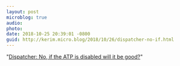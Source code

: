 ```yaml
---
layout: post
microblog: true
audio: 
photo: 
date: 2018-10-25 20:39:01 -0800
guid: http://kerim.micro.blog/2018/10/26/dispatcher-no-if.html
---
```

"[Dispatcher: No, if the ATP is disabled will it be good?](https://www.taiwannews.com.tw/en/news/3560538)"
